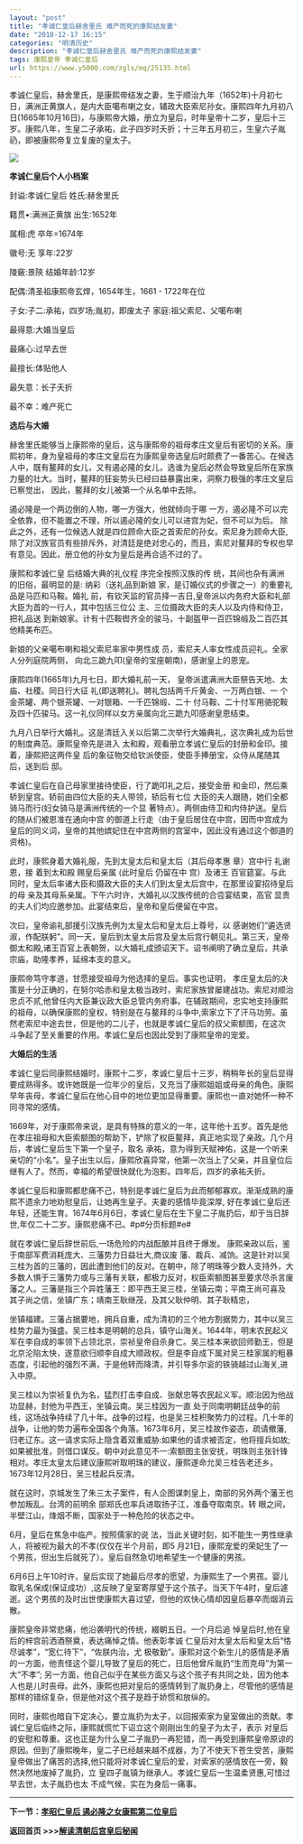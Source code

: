 ```yaml
---
layout: "post"
title: "孝诚仁皇后赫舍里氏 难产而死的康熙结发妻"
date: "2018-12-17 16:15"
categories: "明清历史"
description: "孝诚仁皇后赫舍里氏 难产而死的康熙结发妻"
tags: 康熙皇帝 孝诚仁皇后
url: https://www.y5000.com/zgls/mq/25135.html
---
```






孝诚仁皇后，赫舍里氏，是康熙帝结发之妻，生于顺治九年（1652年)十月初七日，满洲正黄旗人，是内大臣噶布喇之女，辅政大臣索尼孙女。康熙四年九月初八日(1665年10月16日)，与康熙帝大婚，册立为皇后，时年皇帝十二岁，皇后十三岁。康熙八年，生皇二子承祐，此子四岁时夭折；十三年五月初三，生皇六子胤礽，即被康熙帝复立复废的皇太子。

![](https://img.y5000.com/uploads/allimg/170822/8-1FR2140F2I7.jpg)

**孝诚仁皇后个人小档案**

封谥:孝诚仁皇后 姓氏:赫舍里氏

籍贯•:满洲正黄旗 出生:1652年

属相:虎 卒年=1674年

徽号:无 享年:22岁

陵竅:景陝 结婚年龄:12岁

配偶:清圣祖康熙帝玄焊，1654年生，1661 - 1722年在位

子女:子二:承祐，四岁场;胤初，即废太子 家庭:祖父索尼、父噶布喇

最得意:大婚当皇后

最痛心:过早去世

最擅长:体贴他人

最失意：长子夭折

最不幸：难产死亡

**选后与大婚**

赫舍里氏能够当上康熙帝的皇后，这与康熙帝的祖母孝庄文皇后有密切的关系。康熙初年，身为皇祖母的孝庄文皇后在为康熙皇帝选皇后时颇费了一番苦心。在候选人中，既有鳌拜的女儿，又有遏必隆的女儿，选谁为皇后必然会导致皇后所在家族力量的壮大。当时，鳌拜的狂妄势头已经曰益暴露出来，洞察力极强的孝庄文皇后已察觉出，
因此，鳌拜的女儿被第一个从名单中去除。

遏必隆是一个两边倒的人物，哪一方强大，他就倾向于哪 一方，遏必隆不可以完全依靠，但不能置之不理，所以遏必隆的女儿可以进宫为妃，但不可以为后。
除此之外，还有一位候选人就是四位顾命大臣之首索尼的孙女。索尼身为顾命大臣,除了对汉族官员有些排斥外，对清廷是绝对忠心的，而且，索尼对鳌拜的专权也早有意见。因此，册立他的孙女为皇后是再合适不过的了。

康熙和孝诚仁皇 后结婚大典的礼仪程 序完全按照汉族的传 统，其间也杂有满洲 的旧俗，最明显的是: 纳彩（送礼品到新娘
家，是订婚仪式的步骤之一）的重要礼品是马匹和马鞍。婚礼 前，有钦天监的官员择一吉日,皇帝派以内务府大臣和礼部大臣为首的一行人，其中包括三位公
主、三位摄政大臣的夫人以及内侍和侍卫，把礼品送 到新娘家。计有十匹鞍辔齐全的骏马，十副盔甲一百匹锦缎及二百匹其他精美布匹。

新娘的父亲噶布喇和祖父索尼率家中男性成 员，索尼夫人率女性成员迎礼。全家人分列庭院两侧， 向北三跪九叩(皇帝的宝座朝南)，感谢皇上的恩宠。

康熙四年(1665年)九月七日，即大婚礼前一天， 皇帝派遣满洲大臣祭告天地、太庙、社稷。同日行大征 礼(即送聘礼)。聘礼包括两千斤黄金、一万两白银、一
个金茶罐、两个银茶罐、一对银箱、一千匹锦缎、二十 付马鞍、二十付军用骆驼鞍及四十匹骏马。这一礼仪同样以女方亲属向北三跪九叩感谢皇恩结束。

九月八日举行大婚礼。这是清廷入关以后第二次举行大婚典礼，这次典礼成为后世的制度典范。康熙皇帝先是进入
太和殿，观看册立孝诚仁皇后的封册和金印。接着，康熙把这两件皇 后的象征物交给钦派使臣，使臣手捧册宝，众侍从尾随其后，送到后 邸。

孝诚仁皇后在自己母家里接待使臣，行了跪叩礼之后，接受金册 和金印，然后乘轿到皇宫。轿前由四位大臣的夫人带领，轿后有七位
大臣的夫人跟随，她们全都骑马而行(妇女骑马是满洲传统的一个显 著特点）。两侧由侍卫和内侍护送。皇后的随从们被恩准在通向中宫
的御道上行走（由于皇后居住在中宫，因而中宫成为皇后的同义词，皇帝的其他嫔妃住在中宫两侧的宫室中，因此没有通过这个御道的 资格)。

此时，康熙身着大婚礼服，先到太皇太后和皇太后（其后母孝惠 章）宫中行 礼谢恩，接 着到太和殿 赐皇后亲属 (此时皇后 仍留在中 宫）及诸王
百官筵宴。与此同时，皇太后率诸大臣和摄政大臣的夫人们到太皇太后宫中，在那里设宴招待皇后的母 亲及其母系亲属。下午六时许，大婚礼以汉族传统的合卺宴结束，高官
显贵的夫人们均应邀参加。此宴结束后，皇帝和皇后便留在中宫。

次曰，皇帝谕礼部援引汉族先例为太皇太后和皇太后上尊号，以
感谢她们“遴选贤淑，作配朕躬”。同一天，皇后到太皇太后宫及皇太后宫行朝见礼。第三天，皇帝御太和殿,诸王百官上表朝贺，以大婚礼成颁诏天下。诏书阐明了确立皇后，共承宗庙，助隆孝养，延绵本支的意义。

康熙帝笃守孝道，甘愿接受祖母为他选择的皇后。事实也证明，
孝庄皇太后的决策是十分正确的，在努尔哈赤和皇太极当政时，索尼家族曾屡建战功。索尼对顺治忠贞不贰,他曾任内大臣兼议政大臣总管内务府事。在辅政期间，忠实地支持康熙的祖母，以确保康熙的皇权，特别是在与鳌拜的斗争中,索家立下了汗马功劳。虽然老索尼中途去世，但是他的二儿子，也就是孝诚仁皇后的叔父索额图，在这次
斗争起了至关重要的作用。孝诚仁皇后也因此受到了康熙皇帝的宠爱。

**大婚后的生活**

孝诚仁皇后同康熙结婚时，康熙十二岁，孝诚仁皇后十三岁，稍稍年长的皇后显得要成熟得多。或许她既是一位年少的皇后，又充当了康熙姐姐或母亲的角色。康熙早年丧母，孝诚仁皇后在他心目中的地位更加显得重要。康熙也一直对她怀一种不同寻常的感情。

1669年，对于康熙帝来说，是具有特殊的意义的一年，这年他十五岁。首先是他在孝庄祖母和大臣索额图的帮助下，铲除了权臣鳌拜，真正地实现了亲政。几个月后，孝诚仁皇后生下第一个皇子，取名
承祐，意为得到天赋神佑，这是一个听来亲切的“小名”。皇子出生以后，康熙欣喜异常，他第一次当上了父亲，并且皇位后继有人了。然而，幸福的希望很快就化为泡影。四年后，四岁的承祐夭折。

孝诚仁皇后和康熙都悲痛不己，特别是孝诚仁皇后为此而郁郁寡欢。渐渐成熟的康熙不遗余力地劝慰皇后，让她再生皇子。夫妻的感情毕竟深厚,
好在孝诚仁皇后还年轻，还能生育。1674年6月6日，孝诚仁皇后在生下皇二子胤扔后，却于当日辞世,年仅二十二岁。康熙悲痛不已。#p#分页标题#e#

就在孝诚仁皇后辞世前后,一场危险的内战酝酿并且终于爆发。 康熙亲政以后，鉴于南部军费消耗庞大、三藩势力日益壮大,商议废
藩、裁兵、减饷。这是针对以吴三桂为首的三藩的，因此遭到他们的反对。在朝中，除了明珠等少数人支持外，大多数人惧于三藩势力或与三藩有关联，都极力反对，权臣索额图甚至要求尽杀言废藩之人。三藩是指三个异姓藩王：即平西王吴三桂，坐镇云南；平南王尚可喜及
其子尚之信，坐镇广东；靖南王耿继茂，及其父耿仲明、其子耿精忠，

坐镇福建。三藩占据要地，拥兵自重，成为清初的三个地方割据势力，其中以吴三桂势力最为强盛。吴三桂本是明朝的总兵，镇守山海关。1644年，明末农民起义军在李自成的率领下占领北京，崇祯皇帝自杀身亡。吴三桂本来欲回师勤王，但是北京沦陷太快，遂意欲归顺李自成大顺政权。但是李自成下属对吴三桂家属的粗暴态度，引起他的强烈不满，于是他转而降清，并引导多尔衮的铁骑越过山海关,进入中原。

吴三桂以为崇祯复仇为名，猛烈打击李自成、张献忠等农民起义军。顺治因为他战功显赫，封他为平西王，坐镇云南。吴三桂因为一直
处于同南明朝廷战争的前线，这场战争持续了几十年。战争的过程，也是吴三桂积聚势力的过程。几十年的战争，让他的势力遍布全国各个角落。1673年6月，吴三桂故作姿态，疏请撤藩,归老辽东。这一请求实际上隐含着双重威胁:如果他的请求被否定，他将擅兵如故;如果被批准，则借口谋反。朝中对此意见不一:索额图主张安抚，明珠则主张针锋相对。孝庄太皇太后建议康熙听取明珠的建议，康熙遂命允吴三桂告老还乡。1673年12月28日，吴三桂起兵反清。

就在这时，京城发生了朱三太子案件，有人企图谋刺皇上，南部的另外两个藩王也参加叛乱。台湾的前明余 部郑氏也率兵进取扬子江，准备夺取南京。转
眼之间，半壁江山，烽烟不断，国家处于一种危险的状态之中。

6月，皇后在焦急中临产。按照儒家的说 法，当此关键时刻，如不能生一男性继承人，将被视为最大的不孝(仅仅在半个月前，即5
月21日，康熙宠爱的荣妃生了一个男孩，但出生后就死了）。皇后自然急切地希望生一个健康的男孩。

6月6日上午10时许，皇后实现了她最后尽孝的愿望，为康熙生了一个男孩。婴儿取乳名保成(保证成功）,这反映了皇室寄厚望于这个孩子。当天下午4时，皇后遽逝。这个男孩的及时出世使康熙大喜过望，但他的欢快心情却因皇后暴卒而烟消云散。

康熙皇帝非常悲痛，他沿袭明代的传统，綴朝五日。一个月后追 悼皇后时,他在皇后的梓宫前洒酒祭奠，表达痛悼之情。他表彰孝诚
仁皇后对太皇太后和皇太后“恪尽诚孝”，“宽仁待下”，“佐朕内治，尤
极敬勤”。康熙对这个新生儿的感情是矛盾的一方面，他责怪这个婴儿导致了皇后的死亡，日后他曾斥胤扔“生而克母”为第一大“不孝”;
另一方面，他自己似乎在某些方面又与这个孩子有共同之处，因为他本人也是儿时丧母。此外，康熙也把对皇后的感情转到了胤扔身上，尽管他的感情是那样的错综复杂，但是他对这个孩子是趋于娇惯和放纵的。

同时，康熙也暗自下定决心，要立胤扔为太子，以回报索家为皇室做出的贡献。孝诚仁皇后临终之际，康熙就慌忙下诏立这个刚刚出生的皇子为太子，表示
对皇后的安慰和尊重。这也正是为什么皇二子胤扔一再犯错，而一再受到康熙皇帝原谅的原因。但到了康熙晚年，皇二子已经越来越不成器，为了不使天下苍生受苦，康熙皇帝做出了痛苦的选择,他只能将对孝诚仁皇后的爱，对索家的感情放在一旁，毅然决然地废掉了胤扔，立
皇四子胤镇为继承人。孝诚仁皇后一生温柔贤惠,可惜过早去世，太子胤扔也太 不成气候，实在为身后一痛事。

* * *

**下一节：[孝昭仁皇后 遏必隆之女康熙第二位皇后](https://www.y5000.com/zgls/mq/25136.html)**

**返回首页 >>>[解读清朝后宫皇后秘闻](https://www.y5000.com/zgls/mq/25183.html)**
